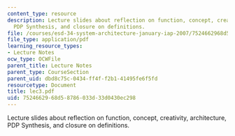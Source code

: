 ```yaml
---
content_type: resource
description: Lecture slides about reflection on function, concept, creativity, architecture,
  PDP Synthesis, and closure on definitions.
file: /courses/esd-34-system-architecture-january-iap-2007/7524662968d58786033d33d0430ec298_lec3.pdf
file_type: application/pdf
learning_resource_types:
- Lecture Notes
ocw_type: OCWFile
parent_title: Lecture Notes
parent_type: CourseSection
parent_uid: dbd8c75c-0434-ff4f-f2b1-41495fe6f5fd
resourcetype: Document
title: lec3.pdf
uid: 75246629-68d5-8786-033d-33d0430ec298
---
```

Lecture slides about reflection on function, concept, creativity, architecture, PDP Synthesis, and closure on definitions.

